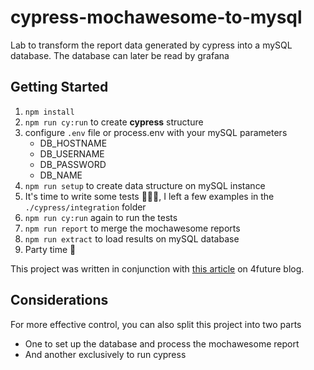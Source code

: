 # cypress-mochawesome-to-mysql
Lab to transform the report data generated by cypress into a mySQL database. The database can later be read by grafana

## Getting Started

1. `npm install`
2. `npm run cy:run` to create **cypress** structure
3. configure `.env` file or process.env with your mySQL parameters
    - DB_HOSTNAME
    - DB_USERNAME
    - DB_PASSWORD
    - DB_NAME
4. `npm run setup` to create data structure on mySQL instance
5. It's time to write some tests 💪🏻🧪, I left a few examples in the `./cypress/integration` folder
6. `npm run cy:run` again to run the tests
7. `npm run report` to merge the mochawesome reports
8. `npm run extract` to load results on mySQL database
9. Party time 🥳


This project was written in conjunction with [this article](https://4future.com.br/index.php/2022/05/16/lab-convertendo-relatorio-do-cypress-para-mysql/) on 4future blog.

## Considerations

For more effective control, you can also split this project into two parts

- One to set up the database and process the mochawesome report
- And another exclusively to run cypress

